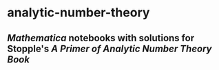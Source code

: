 # analytic-number-theory

## *Mathematica* notebooks with solutions for Stopple's *A Primer of Analytic Number Theory Book*
